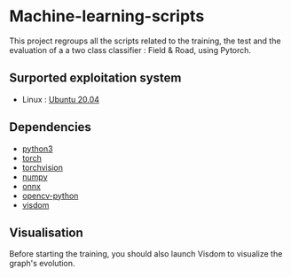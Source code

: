 # Machine-learning-scripts
This project regroups all the scripts related to the training, the test and the evaluation of a a two class classifier : Field & Road, using Pytorch.

## Surported exploitation system
* Linux : [Ubuntu 20.04](https://releases.ubuntu.com/20.04/)

## Dependencies
* [python3](https://www.python.org/downloads/) 
* [torch](https://pypi.org/project/torch/)
* [torchvision](https://pypi.org/project/torchvision/)
* [numpy](https://pypi.org/project/numpy/)
* [onnx](https://pypi.org/project/onnx/)
* [opencv-python](https://pypi.org/project/opencv-python/)
* [visdom](https://pypi.org/project/visdom/)

## Visualisation

Before starting the training, you should also launch Visdom to visualize the graph's evolution.





